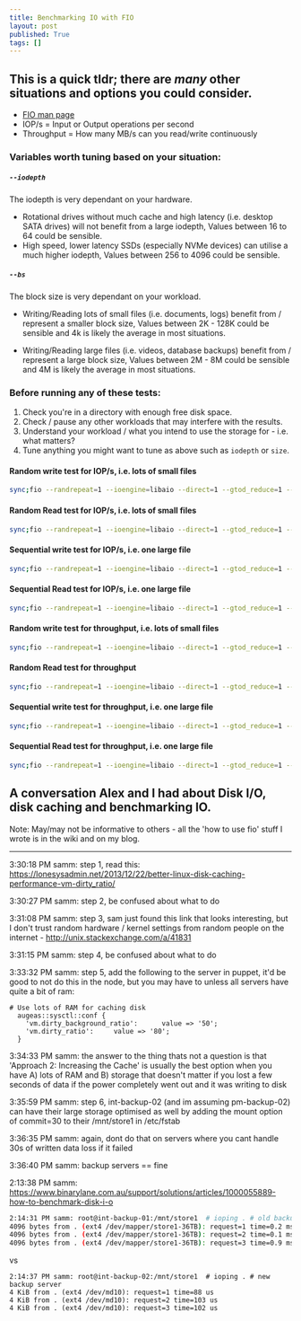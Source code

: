 ```yaml
---
title: Benchmarking IO with FIO
layout: post
published: True
tags: []
---
```


## This is a quick tldr; there are _many_ other situations and options you could consider.



* [FIO man page](http://linux.die.net/man/1/fio)
* IOP/s = Input or Output operations per second
* Throughput = How many MB/s can you read/write continuously



### Variables worth tuning based on your situation:



##### `--iodepth`

The iodepth is very dependant on your hardware.

* Rotational drives without much cache and high latency (i.e. desktop SATA drives) will not benefit from a large iodepth, Values between 16 to 64 could be sensible.
* High speed, lower latency SSDs (especially NVMe devices) can utilise a much higher iodepth, Values between 256 to 4096 could be sensible.


##### `--bs`

The block size is very dependant on your workload.

* Writing/Reading lots of small files (i.e. documents, logs) benefit from / represent a smaller block size, Values between 2K - 128K could be sensible and 4k is likely the average in most situations.

* Writing/Reading large files (i.e. videos, database backups) benefit from / represent a large block size, Values between 2M - 8M could be sensible and 4M is likely the average in most situations.



### Before running any of these tests:

1. Check you're in a directory with enough free disk space.
1. Check / pause any other workloads that may interfere with the results.
1. Understand your workload / what you intend to use the storage for - i.e. what matters?
1. Tune anything you might want to tune as above such as `iodepth` or `size`.



#### Random write test for IOP/s, i.e. lots of small files

```bash
sync;fio --randrepeat=1 --ioengine=libaio --direct=1 --gtod_reduce=1 --name=test --filename=test --bs=4k --iodepth=256 --size=4G --readwrite=randwrite --ramp_time=4
```

#### Random Read test for IOP/s, i.e. lots of small files

```bash
sync;fio --randrepeat=1 --ioengine=libaio --direct=1 --gtod_reduce=1 --name=test --filename=test --bs=4k --iodepth=256 --size=4G --readwrite=randread --ramp_time=4
```

#### Sequential write test for IOP/s, i.e. one large file

```bash
sync;fio --randrepeat=1 --ioengine=libaio --direct=1 --gtod_reduce=1 --name=test --filename=test --bs=4k --iodepth=256 --size=4G --readwrite=write --ramp_time=4
```

#### Sequential Read test for IOP/s, i.e. one large file

```bash
sync;fio --randrepeat=1 --ioengine=libaio --direct=1 --gtod_reduce=1 --name=test --filename=test --bs=4k --iodepth=256 --size=4G --readwrite=read --ramp_time=4
```

#### Random write test for throughput, i.e. lots of small files

```bash
sync;fio --randrepeat=1 --ioengine=libaio --direct=1 --gtod_reduce=1 --name=test --filename=test --bs=4M --iodepth=256 --size=10G --readwrite=randwrite --ramp_time=4
```

#### Random Read test for throughput

```bash
sync;fio --randrepeat=1 --ioengine=libaio --direct=1 --gtod_reduce=1 --name=test --filename=test --bs=4M --iodepth=256 --size=10G --readwrite=randread --ramp_time=4
```

#### Sequential write test for throughput, i.e. one large file

```bash
sync;fio --randrepeat=1 --ioengine=libaio --direct=1 --gtod_reduce=1 --name=test --filename=test --bs=4M --iodepth=256 --size=10G --readwrite=write --ramp_time=4
```

#### Sequential Read test for throughput, i.e. one large file

```bash
sync;fio --randrepeat=1 --ioengine=libaio --direct=1 --gtod_reduce=1 --name=test --filename=test --bs=4M --iodepth=256 --size=10G --readwrite=read --ramp_time=4
```



## A conversation Alex and I had about Disk I/O, disk caching and benchmarking IO.

Note: May/may not be informative to others - all the 'how to use fio' stuff I wrote is in the wiki and on my blog.

---

3:30:18 PM samm: step 1, read this: https://lonesysadmin.net/2013/12/22/better-linux-disk-caching-performance-vm-dirty_ratio/

3:30:27 PM samm: step 2, be confused about what to do

3:31:08 PM samm: step 3, sam just found this link that looks interesting, but I don't trust random hardware / kernel settings from random people on the internet - http://unix.stackexchange.com/a/41831

3:31:15 PM samm: step 4, be confused about what to do

3:33:32 PM samm: step 5, add the following to the server in puppet, it'd be good to not do this in the node, but you may have to unless all servers have quite a bit of ram:

```puppet
# Use lots of RAM for caching disk
  augeas::sysctl::conf {
    'vm.dirty_background_ratio':      value => '50';
    'vm.dirty_ratio':     value => '80';
  }
```

3:34:33 PM samm: the answer to the thing thats not a question is that 'Approach 2: Increasing the Cache' is usually the best option when you have A) lots of RAM and B) storage that doesn't matter if you lost a few seconds of data if the power completely went out and it was writing to disk

3:35:59 PM samm: step 6, int-backup-02 (and im assuming pm-backup-02) can have their large storage optimised as well by adding the mount option of commit=30 to their /mnt/store1 in /etc/fstab

3:36:35 PM samm: again, dont do that on servers where you cant handle 30s of written data loss if it failed

3:36:40 PM samm: backup servers == fine

2:13:38 PM samm: https://www.binarylane.com.au/support/solutions/articles/1000055889-how-to-benchmark-disk-i-o


```bash
2:14:31 PM samm: root@int-backup-01:/mnt/store1  # ioping . # old backup server
4096 bytes from . (ext4 /dev/mapper/store1-36TB): request=1 time=0.2 ms
4096 bytes from . (ext4 /dev/mapper/store1-36TB): request=2 time=0.1 ms
4096 bytes from . (ext4 /dev/mapper/store1-36TB): request=3 time=0.9 ms
```

vs

```
2:14:37 PM samm: root@int-backup-02:/mnt/store1  # ioping . # new backup server
4 KiB from . (ext4 /dev/md10): request=1 time=88 us
4 KiB from . (ext4 /dev/md10): request=2 time=103 us
4 KiB from . (ext4 /dev/md10): request=3 time=102 us
```
